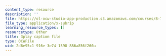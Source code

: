 ```yaml
---
content_type: resource
description: ''
file: https://ol-ocw-studio-app-production.s3.amazonaws.com/courses/8-701-introduction-to-nuclear-and-particle-physics-fall-2020/2d6e95c1916e3e741598886a856f260a_16iPrwJMvSs.srt
file_type: application/x-subrip
learning_resource_types: []
resourcetype: Other
title: 3play caption file
type: OCWFile
uid: 2d6e95c1-916e-3e74-1598-886a856f260a
---
```

